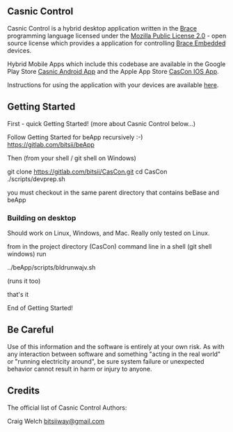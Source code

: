 
## Casnic Control

Casnic Control is a hybrid desktop application written in the [Brace](https://github.com/bitsii/beBase) programming language licensed under the [Mozilla Public License 2.0](https://www.mozilla.org/en-US/MPL/2.0/) - open source license which provides a application for controlling [Brace Embedded](https://github.com/bitsii/beEmb) devices.

Hybrid Mobile Apps which include this codebase are available in the Google Play Store [Casnic Android App](https://play.google.com/store/apps/details?id=casnic.control&gl=US) and the Apple App Store [CasCon IOS App](https://apps.apple.com/us/app/cascon/id6458984046).

Instructions for using the application with your devices are available [here](https://gitlab.com/bitsii/CasCon/-/wikis/home).

## Getting Started

First - quick Getting Started! (more about Casnic Control below...)

Follow Getting Started for beApp recursively :-)  https://gitlab.com/bitsii/beApp

Then (from your shell / git shell on Windows)

git clone https://gitlab.com/bitsii/CasCon.git
cd CasCon
./scripts/devprep.sh

you must checkout in the same parent directory that contains beBase and beApp

### Building on desktop

Should work on Linux, Windows, and Mac.  Really only tested on Linux.

from in the project directory (CasCon) command line in a shell (git shell windows) run

../beApp/scripts/bldrunwajv.sh

(runs it too)

that's it

End of Getting Started!

## Be Careful

Use of this information and the software is entirely at your own risk.  As with any interaction between software and something "acting in the real world" or "running electricity around", be sure system failure or unexpected behavior cannot result in harm or injury to anyone.

## Credits

The official list of Casnic Control Authors:

Craig Welch <bitsiiway@gmail.com>
